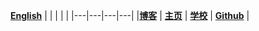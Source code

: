 
  [**English**](./en-index.md)
  |  |  |  |  |
  |---|---|---|---|
  |[**博客**](https://blog.xupengbo.online)   |   [**主页**](https://home.xupengbo.online) | [**学校**](https://www.sdu.edu.cn)  |   [**Github**](https://hsupengbo.github.io) |
